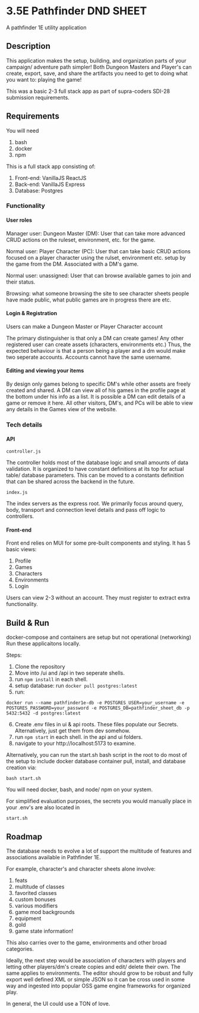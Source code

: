 # 3.5E Pathfinder DND SHEET
A pathfinder 1E utility application

## Description
This application makes the setup, building, and organization parts of your campaign/ adventure path simpler! Both Dungeon Masters and Player's can create, export, save, and share the artifacts you need to get to doing what you want to: playing the game!

This was a basic 2-3 full stack app as part of supra-coders SDI-28 submission requirements.

## Requirements

You will need
1. bash
2. docker
3. npm

This is a full stack app consisting of:
1. Front-end: VanillaJS ReactJS
2. Back-end: VanillaJS Express 
3. Database: Postgres

### Functionality

#### User roles

Manager user: Dungeon Master (DM): User that can take more advanced CRUD actions on the ruleset, environment, etc. for the game.

Normal user: Player Character (PC): User that can take basic CRUD actions focused on a player character using the rulset, environment etc. setup by the game from the DM. Associated with a DM's game.

Normal user: unassigned: User that can browse available games to join and their status.

Browsing: what someone browsing the site to see character sheets people have made public, what public games are in progress there are etc. 

#### Login & Registration

Users can make a Dungeon Master or Player Character account

The primary distinguisher is that only a DM can create games! Any other registered user can create assets (characters, environments etc.)
Thus, the expected behaviour is that a person being a player and a dm would make two seperate accounts. Accounts cannot have the same username.

#### Editing and viewing your items

By design only games belong to specific DM's while other assets are freely created and shared. A DM can view all of his games in the profile page at the bottom under his info as a list. It is possible a DM can edit details of a game or remove it here. All other visitors, DM's, and PCs will be able to view any details in the Games view of the website.

### Tech details

#### API
```
controller.js
```
The controller holds most of the database logic and small amounts of data validation. It is organized to have constant definitions at its top for actual table/ database parameters. This can be moved to a constants definition that can be shared across the backend in the future.

```
index.js
```
The index servers as the express root. We primarily focus around query, body, transport and connection level details and pass off logic to controllers.


#### Front-end
Front end relies on MUI for some pre-built components and styling. It has 5 basic views:
1. Profile
2. Games
3. Characters
4. Environments
5. Login

Users can view 2-3 without an account. They must register to extract extra functionality. 

## Build & Run

docker-compose and containers are setup but not operational (networking) Run these applicaitons locally.

Steps:
1. Clone the repository
2. Move into /ui and /api in two seperate shells.
3. run ```npm install``` in each shell.
4. setup database: run ```docker pull postgres:latest```
5. run:  
```
docker run --name pathfinder1e-db -e POSTGRES_USER=your_username -e POSTGRES_PASSWORD=your_password -e POSTGRES_DB=pathfinder_sheet_db -p 5432:5432 -d postgres:latest
```
6. Create .env files in ui & api roots. These files populate our Secrets. Alternatively, just get them from dev somehow.
7. run ```npm start``` in each shell. in the api and ui folders.
8. navigate to your http://localhost:5173 to examine.

Alternatively, you can run the start.sh bash script in the root to do most of the setup to include docker database container pull, install, and database creation via:
```
bash start.sh
```
You will need docker, bash, and node/ npm on your system.

For simplified evaluation purposes, the secrets you would manually place in your .env's are also located in 
```
start.sh
```

## Roadmap

The database needs to evolve a lot of support the multitude of features and associations available in Pathfinder 1E.

For example, character's and character sheets alone involve:
1. feats
2. multitude of classes
3. favorited classes
4. custom bonuses
5. various modifiers
6. game mod backgrounds
7. equipment
8. gold
9. game state information!

This also carries over to the game, environments and other broad categories.

Ideally, the next step would be association of characters with players and letting other players/dm's create copies and edit/ delete their own. The same applies to environments. The editor should grow to be robust and fully export well defined XML or simple JSON so it can be cross used in some way and ingested into popular OSS game engine frameworks for organized play. 

In general, the UI could use a TON of love. 